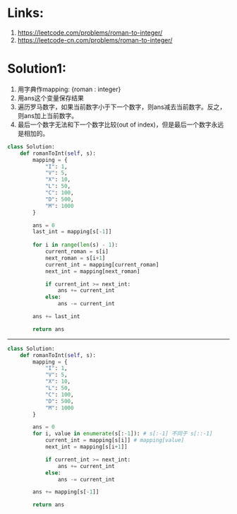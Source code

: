# Links:
1. https://leetcode.com/problems/roman-to-integer/
2. https://leetcode-cn.com/problems/roman-to-integer/

# Solution1:
1. 用字典作mapping: {roman : integer}
2. 用ans这个变量保存结果
3. 遍历罗马数字，如果当前数字小于下一个数字，则ans减去当前数字。反之，则ans加上当前数字。
4. 最后一个数字无法和下一个数字比较(out of index)，但是最后一个数字永远是相加的。

```python
class Solution:
    def romanToInt(self, s):
        mapping = {
            "I": 1,
            "V": 5,
            "X": 10,
            "L": 50,
            "C": 100,
            "D": 500,
            "M": 1000
        }

        ans = 0
        last_int = mapping[s[-1]]
        
        for i in range(len(s) - 1):
            current_roman = s[i]
            next_roman = s[i+1]
            current_int = mapping[current_roman]
            next_int = mapping[next_roman]

            if current_int >= next_int:
                ans += current_int
            else:
                ans -= current_int

        ans += last_int

        return ans
```
---
```python
class Solution:
    def romanToInt(self, s):
        mapping = {
            "I": 1,
            "V": 5,
            "X": 10,
            "L": 50,
            "C": 100,
            "D": 500,
            "M": 1000
        }

        ans = 0
        for i, value in enumerate(s[:-1]): # s[:-1] 不同于 s[::-1]
            current_int = mapping[s[i]] # mapping[value]
            next_int = mapping[s[i+1]]

            if current_int >= next_int:
                ans += current_int
            else:
                ans -= current_int

        ans += mapping[s[-1]]

        return ans
```